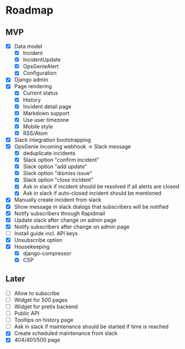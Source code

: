# Roadmap

## MVP

- [x] Data model
  - [x] Incident
  - [x] IncidentUpdate
  - [x] OpsGenieAlert
  - [x] Configuration
- [x] Django admin
- [x] Page rendering
  - [x] Current status
  - [x] History
  - [x] Incident detail page
  - [x] Markdown support
  - [x] Use user timezone
  - [x] Mobile style
  - [x] RSS/Atom
- [x] Slack integration bootstrapping
- [x] OpsGenie incoming webhook → Slack message
  - [x] deduplicate incidents
  - [x] Slack option "confirm incident"
  - [x] Slack option "add update"
  - [x] Slack option "dismiss issue"
  - [x] Slack option "close incident"
  - [x] Ask in slack if incident should be resolved if all alerts are closed
  - [x] Ask in slack if auto-closed incident should be mentioned
- [x] Manually create incident from slack
- [x] Show message in slack dialogs that subscribers will be notified
- [x] Notify subscribers through Rapidmail
- [x] Update slack after change on admin page
- [x] Notify subscribers after change on admin page
- [ ] Install guide incl. API keys
- [x] Unsubscribe option
- [x] Housekeeping
  - [x] django-compressor
  - [x] CSP

## Later

- [ ] Allow to subscribe
- [ ] Widget for 500 pages
- [ ] Widget for pretix backend
- [ ] Public API
- [ ] Tooltips on history page
- [ ] Ask in slack if maintenance should be started if time is reached
- [x] Create scheduled maintenance from slack
- [x] 404/401/500 page

